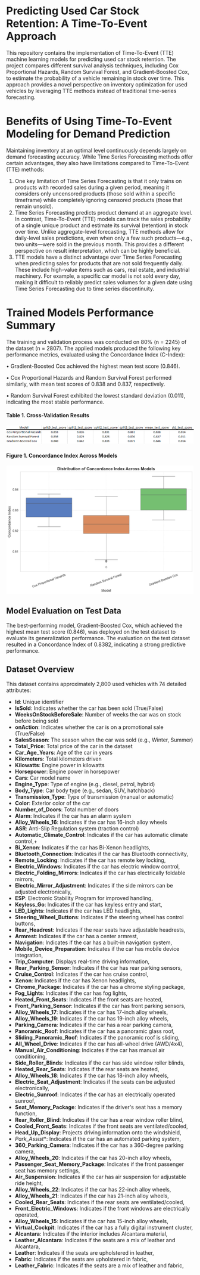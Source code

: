 # Predicting Used Car Stock Retention: A Time-To-Event Approach

This repository contains the implementation of Time-To-Event (TTE) machine learning models for predicting used car stock retention. The project compares different survival analysis techniques, including Cox Proportional Hazards, Random Survival Forest, and Gradient-Boosted Cox, to estimate the probability of a vehicle remaining in stock over time.
This approach provides a novel perspective on inventory optimization for used vehicles by leveraging TTE methods instead of traditional time-series forecasting.

# Benefits of Using Time-To-Event Modeling for Demand Prediction

Maintaining inventory at an optimal level continuously depends largely on demand forecasting accuracy. While Time Series Forecasting methods offer certain advantages, they also have limitations compared to Time-To-Event (TTE) methods:

1. One key limitation of Time Series Forecasting is that it only trains on products with recorded sales during a given period, meaning it considers only uncensored products (those sold within a specific timeframe) while completely ignoring censored products (those that remain unsold). 
2. Time Series Forecasting predicts product demand at an aggregate level. In contrast, Time-To-Event (TTE) models can track the sales probability of a single unique product and estimate its survival (retention) in stock over time. Unlike aggregate-level forecasting, TTE methods allow for daily-level sales predictions, even when only a few such products—e.g., two units—were sold in the previous month. This provides a different perspective on result interpretation, which can be highly beneficial.
3. TTE models have a distinct advantage over Time Series Forecasting when predicting sales for products that are not sold frequently daily. These include high-value items such as cars, real estate, and industrial machinery. For example, a specific car model is not sold every day, making it difficult to reliably predict sales volumes for a given date using Time Series Forecasting due to time series discontinuity.

# Trained Models Performance Summary

The training and validation process was conducted on 80% (n = 2245) of the dataset (n = 2807). The applied models produced the following key performance metrics, evaluated using the Concordance Index (C-Index):

•	Gradient-Boosted Cox achieved the highest mean test score (0.846).

•	Cox Proportional Hazards and Random Survival Forest performed similarly, with mean test scores of 0.838 and 0.837, respectively.

•	Random Survival Forest exhibited the lowest standard deviation (0.011), indicating the most stable performance.

#### **Table 1. Cross-Validation Results**
![Model Performance](https://github.com/machinely79/predicting-used-car-stock-retention/blob/main/images/cv_best_model_results.png)


#### **Figure 1. Concordance Index Across Models** 
![Concordance Index](https://github.com/machinely79/predicting-used-car-stock-retention/blob/main/images/concordance_index_across_models.png)

## Model Evaluation on Test Data
The best-performing model, Gradient-Boosted Cox, which achieved the highest mean test score (0.846), was deployed on the test dataset to evaluate its generalization performance.
The evaluation on the test dataset resulted in a Concordance Index of 0.8382, indicating a strong predictive performance.

## Dataset Overview

This dataset contains approximately 2,800 used vehicles with 74 detailed attributes:

- **Id**: Unique identifier
- **IsSold**: Indicates whether the car has been sold (True/False)
- **WeeksOnStockBeforeSale**: Number of weeks the car was on stock before being sold
- **onAction**: Indicates whether the car is on a promotional sale (True/False)
- **SalesSeason**: The season when the car was sold (e.g., Winter, Summer)
- **Total_Price**: Total price of the car in the dataset
- **Car_Age_Years**: Age of the car in years
- **Kilometers**: Total kilometers driven
- **Kilowatts**: Engine power in kilowatts
- **Horsepower**: Engine power in horsepower
- **Cars**: Car model name
- **Engine_Type**: Type of engine (e.g., diesel, petrol, hybrid)
- **Body_Type**: Car body type (e.g., sedan, SUV, hatchback)
- **Transmission_Type**: Type of transmission (manual or automatic)
- **Color**: Exterior color of the car
- **Number_of_Doors**: Total number of doors
- **Alarm**: Indicates if the car has an alarm system
- **Alloy_Wheels_16**: Indicates if the car has 16-inch alloy wheels
- **ASR**: Anti-Slip Regulation system (traction control)
- **Automatic_Climate_Control**: Indicates if the car has automatic climate control,+
- **Bi_Xenon**: Indicates if the car has Bi-Xenon headlights,
- **Bluetooth_Connection**: Indicates if the car has Bluetooth connectivity,
- **Remote_Locking**: Indicates if the car has remote key locking,
- **Electric_Windows**: Indicates if the car has electric window control,
- **Electric_Folding_Mirrors**: Indicates if the car has electrically foldable mirrors,
- **Electric_Mirror_Adjustment**: Indicates if the side mirrors can be adjusted electronically,
- **ESP**: Electronic Stability Program for improved handling,
- **Keyless_Go**: Indicates if the car has keyless entry and start,
- **LED_Lights**: Indicates if the car has LED headlights,
- **Steering_Wheel_Buttons**: Indicates if the steering wheel has control buttons,
- **Rear_Headrest**: Indicates if the rear seats have adjustable headrests,
- **Armrest**: Indicates if the car has a center armrest,
- **Navigation**: Indicates if the car has a built-in navigation system,
- **Mobile_Device_Preparation**: Indicates if the car has mobile device integration,
- **Trip_Computer**: Displays real-time driving information,
- **Rear_Parking_Sensor**: Indicates if the car has rear parking sensors,
- **Cruise_Control**: Indicates if the car has cruise control,
- **Xenon**: Indicates if the car has Xenon headlights,
- **Chrome_Package**: Indicates if the car has a chrome styling package,
- **Fog_Lights**: Indicates if the car has fog lights,
- **Heated_Front_Seats**: Indicates if the front seats are heated,
- **Front_Parking_Sensor**: Indicates if the car has front parking sensors,
- **Alloy_Wheels_17**: Indicates if the car has 17-inch alloy wheels,
- **Alloy_Wheels_19**: Indicates if the car has 19-inch alloy wheels,
- **Parking_Camera**: Indicates if the car has a rear parking camera,
- **Panoramic_Roof**: Indicates if the car has a panoramic glass roof,
- **Sliding_Panoramic_Roof**: Indicates if the panoramic roof is sliding,
- **All_Wheel_Drive**: Indicates if the car has all-wheel drive (AWD/4x4),
- **Manual_Air_Conditioning**: Indicates if the car has manual air conditioning,
- **Side_Roller_Blinds**: Indicates if the car has side window roller blinds,
- **Heated_Rear_Seats**: Indicates if the rear seats are heated,
- **Alloy_Wheels_18**: Indicates if the car has 18-inch alloy wheels,
- **Electric_Seat_Adjustment**: Indicates if the seats can be adjusted electronically,
- **Electric_Sunroof**: Indicates if the car has an electrically operated sunroof,
- **Seat_Memory_Package**: Indicates if the driver's seat has a memory function,
- **Rear_Roller_Blind**: Indicates if the car has a rear window roller blind,
- **Cooled_Front_Seats**: Indicates if the front seats are ventilated/cooled,
- **Head_Up_Display**: Projects driving information onto the windshield,
- *Park_Assist**: Indicates if the car has an automated parking system,
- **360_Parking_Camera**: Indicates if the car has a 360-degree parking camera,
- **Alloy_Wheels_20**: Indicates if the car has 20-inch alloy wheels,
- **Passenger_Seat_Memory_Package**: Indicates if the front passenger seat has memory settings,
- **Air_Suspension**: Indicates if the car has air suspension for adjustable ride height,
- **Alloy_Wheels_22**: Indicates if the car has 22-inch alloy wheels,
- **Alloy_Wheels_21**: Indicates if the car has 21-inch alloy wheels,
- **Cooled_Rear_Seats**: Indicates if the rear seats are ventilated/cooled,
- **Front_Electric_Windows**: Indicates if the front windows are electrically operated,
- **Alloy_Wheels_15**: Indicates if the car has 15-inch alloy wheels,
- **Virtual_Cockpit**: Indicates if the car has a fully digital instrument cluster,
- **Alcantara**: Indicates if the interior includes Alcantara material,
- **Leather_Alcantara**: Indicates if the seats are a mix of leather and Alcantara,
- **Leather**: Indicates if the seats are upholstered in leather,
- **Fabric**: Indicates if the seats are upholstered in fabric,
- **Leather_Fabric**: Indicates if the seats are a mix of leather and fabric,

